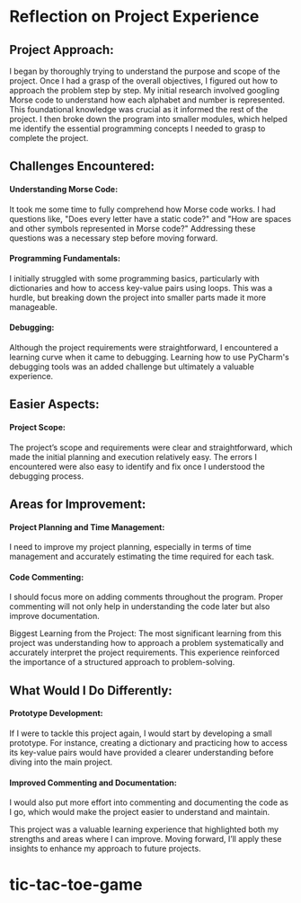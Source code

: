 # Reflection on Project Experience
## Project Approach:
I began by thoroughly trying to understand the purpose and scope of the project. Once I had a grasp of the overall objectives, 
I figured out how to approach the problem step by step. My initial research involved googling Morse code to understand how each alphabet and number is represented. 
This foundational knowledge was crucial as it informed the rest of the project. 
I then broke down the program into smaller modules, which helped me identify the essential programming concepts I needed to grasp to complete the project.

## Challenges Encountered:
#### Understanding Morse Code:
It took me some time to fully comprehend how Morse code works. 
I had questions like, "Does every letter have a static code?" and "How are spaces and other symbols represented in Morse code?" 
Addressing these questions was a necessary step before moving forward.

#### Programming Fundamentals: 
I initially struggled with some programming basics, particularly with dictionaries and how to access key-value pairs using loops. 
This was a hurdle, but breaking down the project into smaller parts made it more manageable.
#### Debugging: 
Although the project requirements were straightforward, I encountered a learning curve when it came to debugging. 
Learning how to use PyCharm's debugging tools was an added challenge but ultimately a valuable experience.

## Easier Aspects:
#### Project Scope: 
The project’s scope and requirements were clear and straightforward, which made the initial planning and execution relatively easy. 
The errors I encountered were also easy to identify and fix once I understood the debugging process.

## Areas for Improvement:
#### Project Planning and Time Management: 
I need to improve my project planning, especially in terms of time management and accurately estimating the time required for each task.
#### Code Commenting: 
I should focus more on adding comments throughout the program. 
Proper commenting will not only help in understanding the code later but also improve documentation.

Biggest Learning from the Project:
The most significant learning from this project was understanding how to approach a problem systematically and accurately interpret the project requirements. This experience reinforced the importance of a structured approach to problem-solving.

## What Would I Do Differently:

#### Prototype Development: 
If I were to tackle this project again, I would start by developing a small prototype. 
For instance, creating a dictionary and practicing how to access its key-value pairs would have provided a clearer understanding before diving into the main project.
#### Improved Commenting and Documentation: 
I would also put more effort into commenting and documenting the code as I go, which would make the project easier to understand and maintain.

This project was a valuable learning experience that highlighted both my strengths and areas where I can improve. 
Moving forward, I’ll apply these insights to enhance my approach to future projects.


# tic-tac-toe-game
